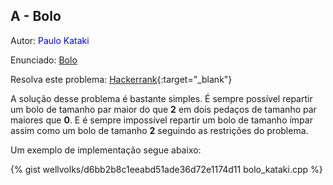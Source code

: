 ## A - Bolo
<div id="bolo"></div>

Autor: <font color = "blue">Paulo Kataki</font>

Enunciado: [Bolo][pa]

Resolva este problema: [Hackerrank][hackerrank-a]{:target="_blank"}

A solução desse problema é bastante simples.
É sempre possível repartir um bolo de tamanho par maior do que <b>2</b> em dois pedaços de tamanho par maiores que <b>0</b>. E é sempre impossível repartir um bolo de tamanho ímpar assim como um bolo de tamanho <b>2</b> seguindo as restrições do problema.

Um exemplo de implementação segue abaixo:

{% gist wellvolks/d6bb2b8c1eeabd51ade36d72e1174d11 bolo_kataki.cpp %}

[pa]: https://github.com/maratonago/maratonago.github.io/raw/master/_includes/pdfs/primeira_comp_inf_ufg/A.pdf
[hackerrank-a]: https://www.hackerrank.com/contests/ufg-contest-calouros/challenges/bolo-1
